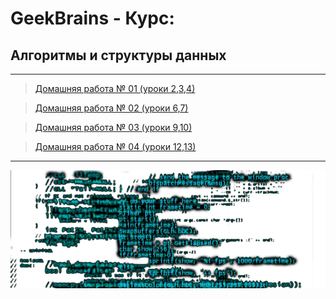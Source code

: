 # GeekBrains - Курс:
## Алгоритмы и структуры данных
-------------------------------
> [Домашняя работа № 01 (уроки 2,3,4)](Homework_01)

> [Домашняя работа № 02 (уроки 6,7)](Homework_02)

> [Домашняя работа № 03 (уроки 9,10)](Homework_03)

> [Домашняя работа № 04 (уроки 12,13)](Homework_04)
-------------------------------
![Screenshot](BackGround_02.png "Алгоритмы и структуры данных")
